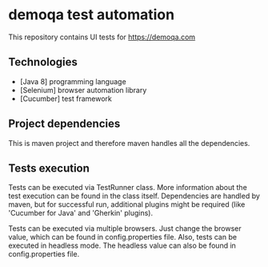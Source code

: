 # demoqa test automation

This repository contains UI tests for https://demoqa.com 

## Technologies

* [Java 8] programming language
* [Selenium] browser automation library
* [Cucumber] test framework

## Project dependencies

This is maven project and therefore maven handles all the dependencies.

## Tests execution

Tests can be executed via TestRunner class. More information about the test execution can be found in the class itself. Dependencies are handled by maven, but for successful run, additional plugins might be required (like 'Cucumber for Java' and 'Gherkin' plugins).

Tests can be executed via multiple browsers. Just change the browser value, which can be found in config.properties file.
Also, tests can be executed in headless mode. The headless value can also be found in config.properties file.
